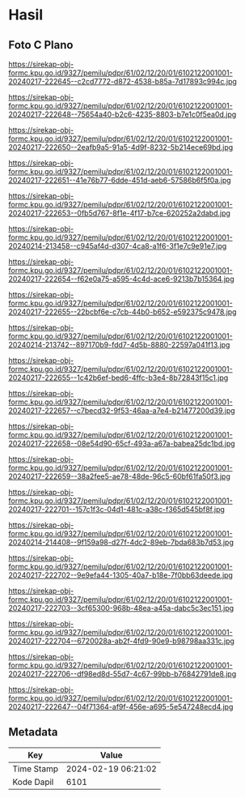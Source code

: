 # Hasil

## Foto C Plano

https://sirekap-obj-formc.kpu.go.id/9327/pemilu/pdpr/61/02/12/20/01/6102122001001-20240217-222645--c2cd7772-d872-4538-b85a-7d17893c994c.jpg

https://sirekap-obj-formc.kpu.go.id/9327/pemilu/pdpr/61/02/12/20/01/6102122001001-20240217-222648--75654a40-b2c6-4235-8803-b7e1c0f5ea0d.jpg

https://sirekap-obj-formc.kpu.go.id/9327/pemilu/pdpr/61/02/12/20/01/6102122001001-20240217-222650--2eafb9a5-91a5-4d9f-8232-5b214ece69bd.jpg

https://sirekap-obj-formc.kpu.go.id/9327/pemilu/pdpr/61/02/12/20/01/6102122001001-20240217-222651--41e76b77-6dde-451d-aeb6-57586b6f5f0a.jpg

https://sirekap-obj-formc.kpu.go.id/9327/pemilu/pdpr/61/02/12/20/01/6102122001001-20240217-222653--0fb5d767-8f1e-4f17-b7ce-620252a2dabd.jpg

https://sirekap-obj-formc.kpu.go.id/9327/pemilu/pdpr/61/02/12/20/01/6102122001001-20240214-213458--c945af4d-d307-4ca8-a1f6-3f1e7c9e91e7.jpg

https://sirekap-obj-formc.kpu.go.id/9327/pemilu/pdpr/61/02/12/20/01/6102122001001-20240217-222654--f62e0a75-a595-4c4d-ace6-9213b7b15364.jpg

https://sirekap-obj-formc.kpu.go.id/9327/pemilu/pdpr/61/02/12/20/01/6102122001001-20240217-222655--22bcbf6e-c7cb-44b0-b652-e592375c9478.jpg

https://sirekap-obj-formc.kpu.go.id/9327/pemilu/pdpr/61/02/12/20/01/6102122001001-20240214-213742--897170b9-fdd7-4d5b-8880-22597a041f13.jpg

https://sirekap-obj-formc.kpu.go.id/9327/pemilu/pdpr/61/02/12/20/01/6102122001001-20240217-222655--1c42b6ef-bed6-4ffc-b3e4-8b72843f15c1.jpg

https://sirekap-obj-formc.kpu.go.id/9327/pemilu/pdpr/61/02/12/20/01/6102122001001-20240217-222657--c7becd32-9f53-46aa-a7e4-b21477200d39.jpg

https://sirekap-obj-formc.kpu.go.id/9327/pemilu/pdpr/61/02/12/20/01/6102122001001-20240217-222658--08e54d90-65cf-493a-a67a-babea25dc1bd.jpg

https://sirekap-obj-formc.kpu.go.id/9327/pemilu/pdpr/61/02/12/20/01/6102122001001-20240217-222659--38a2fee5-ae78-48de-96c5-60bf61fa50f3.jpg

https://sirekap-obj-formc.kpu.go.id/9327/pemilu/pdpr/61/02/12/20/01/6102122001001-20240217-222701--157c1f3c-04d1-481c-a38c-f365d545bf8f.jpg

https://sirekap-obj-formc.kpu.go.id/9327/pemilu/pdpr/61/02/12/20/01/6102122001001-20240214-214408--9f159a98-d27f-4dc2-89eb-7bda683b7d53.jpg

https://sirekap-obj-formc.kpu.go.id/9327/pemilu/pdpr/61/02/12/20/01/6102122001001-20240217-222702--9e9efa44-1305-40a7-b18e-7f0bb63deede.jpg

https://sirekap-obj-formc.kpu.go.id/9327/pemilu/pdpr/61/02/12/20/01/6102122001001-20240217-222703--3cf65300-968b-48ea-a45a-dabc5c3ec151.jpg

https://sirekap-obj-formc.kpu.go.id/9327/pemilu/pdpr/61/02/12/20/01/6102122001001-20240217-222704--6720028a-ab2f-4fd9-90e9-b98798aa331c.jpg

https://sirekap-obj-formc.kpu.go.id/9327/pemilu/pdpr/61/02/12/20/01/6102122001001-20240217-222706--df98ed8d-55d7-4c67-99bb-b76842791de8.jpg

https://sirekap-obj-formc.kpu.go.id/9327/pemilu/pdpr/61/02/12/20/01/6102122001001-20240217-222647--04f71364-af9f-456e-a695-5e547248ecd4.jpg


## Metadata

| Key        | Value               |
| ---------- | ------------------- |
| Time Stamp | 2024-02-19 06:21:02 |
| Kode Dapil | 6101                |



